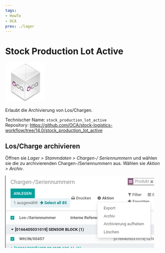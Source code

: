 ```yaml
---
tags:
- HowTo
- OCA
prev: ./lager
---
```

# Stock Production Lot Active
![icon_oca_app](assets/icon_oca_app.png)

Erlaubt die Archivierung von Los/Chargen.

Technischer Name: `stock_production_lot_active`\
Repository: <https://github.com/OCA/stock-logistics-workflow/tree/14.0/stock_production_lot_active>

## Los/Charge archivieren

Öffnen sie *Lager > Stammdaten > Chargen-/ Seriennummern* und wählen sie die zu archivierenden Chargen-/Seriennummern aus.
Wählen sie *Aktion > Archiv*.

![](assets/Stock%20Production%20Lot%20Active%20Aktion.png)